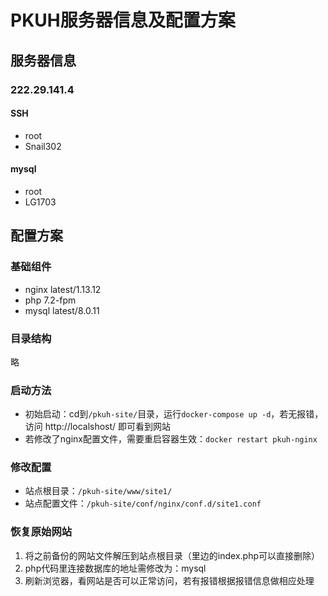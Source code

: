 # PKUH服务器信息及配置方案

## 服务器信息
### 222.29.141.4
#### SSH
- root
- Snail302
#### mysql
- root
- LG1703

## 配置方案
### 基础组件
- nginx latest/1.13.12
- php 7.2-fpm
- mysql latest/8.0.11
### 目录结构
略
### 启动方法
- 初始启动：cd到`/pkuh-site/`目录，运行`docker-compose up -d`，若无报错，访问 http://localshost/ 即可看到网站
- 若修改了nginx配置文件，需要重启容器生效：`docker restart pkuh-nginx`
### 修改配置
- 站点根目录：`/pkuh-site/www/site1/`
- 站点配置文件：`/pkuh-site/conf/nginx/conf.d/site1.conf`
### 恢复原始网站
1. 将之前备份的网站文件解压到站点根目录（里边的index.php可以直接删除）
2. php代码里连接数据库的地址需修改为：mysql
3. 刷新浏览器，看网站是否可以正常访问，若有报错根据报错信息做相应处理
